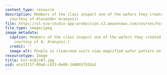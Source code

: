 ```yaml
---
content_type: resource
description: Members of the class inspect one of the wafers they created in lab. (Image
  courtesy of Alexander Aranyosi)
file: https://ol-ocw-studio-app-production.s3.amazonaws.com/courses/hst-410j-projects-in-microscale-engineering-for-the-life-sciences-spring-2007/ece33f1709abc4338e89140091f93da1_hst-410js07.jpg
file_type: image/jpeg
image_metadata:
  caption: Members of the class inspect one of the wafers they created in lab. (Image
    courtesy of A. Aranyosi.)
  credit: ''
  image-alt: People in cleanroom suits view magnified wafer pattern on screen.
resourcetype: Image
title: hst-410js07.jpg
uid: ece33f17-09ab-c433-8e89-140091f93da1
---
```

